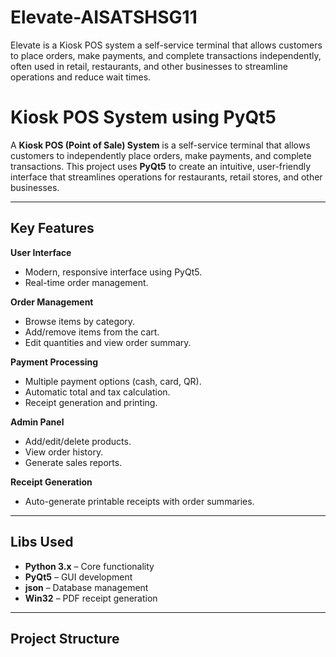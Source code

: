 # Elevate-AISATSHSG11
Elevate is a Kiosk POS system a self-service terminal that allows customers to place orders, make payments, and complete transactions independently, often used in retail, restaurants, and other businesses to streamline operations and reduce wait times. 




# Kiosk POS System using PyQt5

A **Kiosk POS (Point of Sale) System** is a self-service terminal that allows customers to independently place orders, make payments, and complete transactions. This project uses **PyQt5** to create an intuitive, user-friendly interface that streamlines operations for restaurants, retail stores, and other businesses.

---

## Key Features

**User Interface**
- Modern, responsive interface using PyQt5.
- Real-time order management.

**Order Management**
- Browse items by category.
- Add/remove items from the cart.
- Edit quantities and view order summary.

**Payment Processing**
- Multiple payment options (cash, card, QR).
- Automatic total and tax calculation.
- Receipt generation and printing.

**Admin Panel**
- Add/edit/delete products.
- View order history.
- Generate sales reports.

**Receipt Generation**
- Auto-generate printable receipts with order summaries.

---

## Libs Used

- **Python 3.x** – Core functionality
- **PyQt5** – GUI development
- **json** – Database management
- **Win32** – PDF receipt generation

---

## Project Structure


